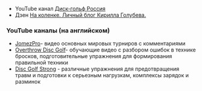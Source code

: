 - YouTube канал [Диск-гольф Россия](https://www.youtube.com/@discgolf_russia)
- Дзен [На коленке. Личный блог Кирилла Голубева.](https://dzen.ru/nakolenke)

### YouTube каналы (на английском)
- [JomezPro](https://www.youtube.com/@JomezPro)- видео основных мировых турниров с комментариями
- [Overthrow Disc Golf](https://www.youtube.com/@OverthrowDiscGolf)- обучающие видео с разбором ошибок в технике бросков, подготовительные упражнения для формирования правильной техники
- [Disc Golf Strong](https://www.youtube.com/@DiscGolfStrong) - различные упражнения для предотвращения травм и подготовки к серьезным нагрузкам, комплексы зарядок и разминок
